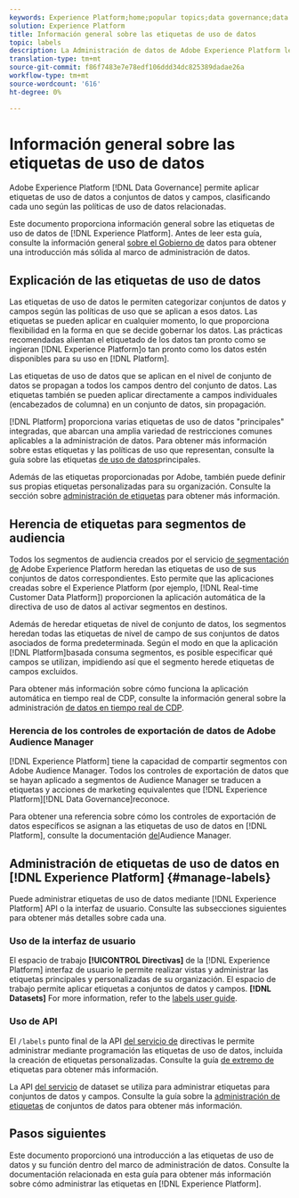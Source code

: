 ```yaml
---
keywords: Experience Platform;home;popular topics;data governance;data usage label api;policy service api;data usage labels overview
solution: Experience Platform
title: Información general sobre las etiquetas de uso de datos
topic: labels
description: La Administración de datos de Adobe Experience Platform le permite aplicar etiquetas de uso de datos a conjuntos de datos y campos, y categorizar cada una según las políticas de uso de datos relacionadas. Este documento proporciona información general sobre las etiquetas de uso de datos en Experience Platform.
translation-type: tm+mt
source-git-commit: f86f7483e7e78edf106ddd34dc825389dadae26a
workflow-type: tm+mt
source-wordcount: '616'
ht-degree: 0%

---
```



# Información general sobre las etiquetas de uso de datos

Adobe Experience Platform [!DNL Data Governance] permite aplicar etiquetas de uso de datos a conjuntos de datos y campos, clasificando cada uno según las políticas de uso de datos relacionadas.

Este documento proporciona información general sobre las etiquetas de uso de datos de [!DNL Experience Platform]. Antes de leer esta guía, consulte la información general [sobre el Gobierno de](../home.md) datos para obtener una introducción más sólida al marco de administración de datos.

## Explicación de las etiquetas de uso de datos

Las etiquetas de uso de datos le permiten categorizar conjuntos de datos y campos según las políticas de uso que se aplican a esos datos. Las etiquetas se pueden aplicar en cualquier momento, lo que proporciona flexibilidad en la forma en que se decide gobernar los datos. Las prácticas recomendadas alientan el etiquetado de los datos tan pronto como se ingieran [!DNL Experience Platform]o tan pronto como los datos estén disponibles para su uso en [!DNL Platform].

Las etiquetas de uso de datos que se aplican en el nivel de conjunto de datos se propagan a todos los campos dentro del conjunto de datos. Las etiquetas también se pueden aplicar directamente a campos individuales (encabezados de columna) en un conjunto de datos, sin propagación.

[!DNL Platform] proporciona varias etiquetas de uso de datos &quot;principales&quot; integradas, que abarcan una amplia variedad de restricciones comunes aplicables a la administración de datos. Para obtener más información sobre estas etiquetas y las políticas de uso que representan, consulte la guía sobre las etiquetas [de uso de datos](reference.md)principales.

Además de las etiquetas proporcionadas por Adobe, también puede definir sus propias etiquetas personalizadas para su organización. Consulte la sección sobre [administración de etiquetas](#manage-labels) para obtener más información.

## Herencia de etiquetas para segmentos de audiencia

Todos los segmentos de audiencia creados por el servicio [de segmentación de](../../segmentation/home.md) Adobe Experience Platform heredan las etiquetas de uso de sus conjuntos de datos correspondientes. Esto permite que las aplicaciones creadas sobre el Experience Platform (por ejemplo, [!DNL Real-time Customer Data Platform]) proporcionen la aplicación automática de la directiva de uso de datos al activar segmentos en destinos.

Además de heredar etiquetas de nivel de conjunto de datos, los segmentos heredan todas las etiquetas de nivel de campo de sus conjuntos de datos asociados de forma predeterminada. Según el modo en que la aplicación [!DNL Platform]basada consuma segmentos, es posible especificar qué campos se utilizan, impidiendo así que el segmento herede etiquetas de campos excluidos.

Para obtener más información sobre cómo funciona la aplicación automática en tiempo real de CDP, consulte la información general sobre la administración [de datos en tiempo real de CDP](../../rtcdp/privacy/data-governance-overview.md#enforce-data-usage-compliance).

### Herencia de los controles de exportación de datos de Adobe Audience Manager

[!DNL Experience Platform] tiene la capacidad de compartir segmentos con Adobe Audience Manager. Todos los controles de exportación de datos que se hayan aplicado a segmentos de Audience Manager se traducen a etiquetas y acciones de marketing equivalentes que [!DNL Experience Platform][!DNL Data Governance]reconoce.

Para obtener una referencia sobre cómo los controles de exportación de datos específicos se asignan a las etiquetas de uso de datos en [!DNL Platform], consulte la documentación [del](https://docs.adobe.com/content/help/en/audience-manager/user-guide/implementation-integration-guides/integration-experience-platform/aam-aep-audience-sharing.html#aam-data-export-control-in-aep)Audience Manager.

## Administración de etiquetas de uso de datos en [!DNL Experience Platform] {#manage-labels}

Puede administrar etiquetas de uso de datos mediante [!DNL Experience Platform] API o la interfaz de usuario. Consulte las subsecciones siguientes para obtener más detalles sobre cada una.

### Uso de la interfaz de usuario

El espacio de trabajo **[!UICONTROL Directivas]** de la [!DNL Experience Platform] interfaz de usuario le permite realizar vistas y administrar las etiquetas principales y personalizadas de su organización. El espacio de trabajo permite aplicar etiquetas a conjuntos de datos y campos. **[!DNL Datasets]** For more information, refer to the [labels user guide](user-guide.md).

### Uso de API

El `/labels` punto final de la API [del servicio de](https://www.adobe.io/apis/experienceplatform/home/api-reference.html#!acpdr/swagger-specs/dule-policy-service.yaml) directivas le permite administrar mediante programación las etiquetas de uso de datos, incluida la creación de etiquetas personalizadas. Consulte la guía [de extremo de](../api/labels.md) etiquetas para obtener más información.

La API [del servicio](https://www.adobe.io/apis/experienceplatform/home/api-reference.html#!acpdr/swagger-specs/dataset-service.yaml) de dataset se utiliza para administrar etiquetas para conjuntos de datos y campos. Consulte la guía sobre la [administración de etiquetas](./dataset-api.md) de conjuntos de datos para obtener más información.

## Pasos siguientes

Este documento proporcionó una introducción a las etiquetas de uso de datos y su función dentro del marco de administración de datos. Consulte la documentación relacionada en esta guía para obtener más información sobre cómo administrar las etiquetas en [!DNL Experience Platform].